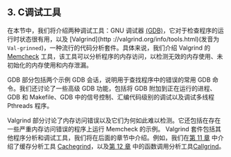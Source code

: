 ## 3. C调试工具

在本节中，我们将介绍两种调试工具：GNU 调试器 [(GDB)](https://www.gnu.org/software/gdb)，它对于检查程序的运行时状态很有用，以及 [Valgrind](http ://valgrind.org/info/tools.html)(发音为`Val-grinned`)，一种流行的代码分析套件。具体来说，我们介绍 Valgrind 的 [Memcheck](https://valgrind.org/docs/manual/mc-manual.html) 工具，该工具可以分析程序的内存访问，以检测无效的内存使用、未初始化的内存使用和内存泄漏。    
  
GDB 部分包括两个示例 GDB 会话，说明用于查找程序中的错误的常用 GDB 命令。我们还讨论了一些高级 GDB 功能，包括将 GDB 附加到正在运行的进程、GDB 和 Makefile、GDB 中的信号控制、汇编代码级别的调试以及调试多线程 Pthreads 程序。    
    
Valgrind 部分讨论了内存访问错误以及它们为何如此难以检测。它还包括在存在一些严重内存访问错误的程序上运行 Memcheck 的示例。 Valgrind 套件包括其他程序分析和调试工具，我们将在后面的章节中介绍。例如，我们在[第 11 章](https://diveintosystems.org/book/C11-MemHierarchy) 中介绍了缓存分析工具 [Cachegrind](https://valgrind.org/docs/manual/cg-manual.html)，以及[第 12 章](https://diveintosystems.org/book/C12-CodeOpt/basic.html#_using_callgrind_to_profile) 中的函数调用分析工具[Callgrind](http://valgrind.org/docs/manual/cl-manual.html)。
